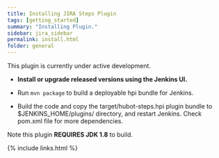 ```yaml
---
title: Installing JIRA Steps Plugin
tags: [getting_started]
summary: "Installing Plugin."
sidebar: jira_sidebar
permalink: install.html
folder: general
---
```

This plugin is currently under active development.

* **Install or upgrade released versions using the Jenkins UI.**

* Run `mvn package` to build a deployable hpi bundle for Jenkins.

* Build the code and copy the target/hubot-steps.hpi plugin bundle to $JENKINS_HOME/plugins/ directory, and restart Jenkins. Check pom.xml file for more dependencies.

Note this plugin **REQUIRES JDK 1.8** to build.

{% include links.html %}
